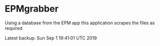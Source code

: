 # EPMgrabber
Using a database from the EPM app this application scrapes the files as required


Latest backup: Sun Sep 1 19:41:01 UTC 2019
